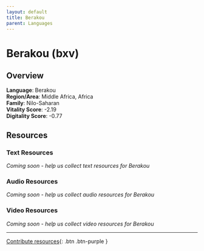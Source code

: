 ```yaml
---
layout: default
title: Berakou
parent: Languages
---
```


# Berakou (bxv)

## Overview

**Language**: Berakou  
**Region/Area**: Middle Africa, Africa  
**Family**: Nilo-Saharan  
**Vitality Score**: -2.19  
**Digitality Score**: -0.77  

## Resources

### Text Resources
*Coming soon - help us collect text resources for Berakou*

### Audio Resources
*Coming soon - help us collect audio resources for Berakou*

### Video Resources
*Coming soon - help us collect video resources for Berakou*

---

[Contribute resources](https://fairtrain.github.io/){: .btn .btn-purple }
